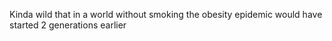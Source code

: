 Kinda wild that in a world without smoking the obesity epidemic would have started 2 generations earlier


